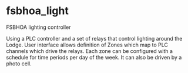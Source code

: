 # fsbhoa_light

FSBHOA lighting controller

Using a PLC controller and a set of relays that control lighting around the Lodge.
User interface allows definition of Zones which map to PLC channels which drive the relays.
Each zone can be configured with a schedule for time periods per day of the week.
It can also be driven by a photo cell.
